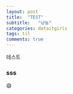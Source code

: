 ```yaml
---
layout: post
title:  "TEST"
subtitle:   "냥늉"
categories: dataitgirls
tags: til
comments: true
---
```


테스트 
### sss
:smile:



